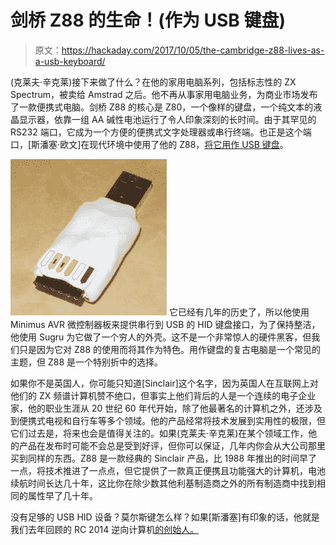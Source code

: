 # 剑桥 Z88 的生命！(作为 USB 键盘)

> 原文：<https://hackaday.com/2017/10/05/the-cambridge-z88-lives-as-a-usb-keyboard/>

(克莱夫·辛克莱)接下来做了什么？在他的家用电脑系列，包括标志性的 ZX Spectrum，被卖给 Amstrad 之后。他不再从事家用电脑业务，为商业市场发布了一款便携式电脑。剑桥 Z88 的核心是 Z80，一个像样的键盘，一个纯文本的液晶显示器，依靠一组 AA 碱性电池运行了令人印象深刻的长时间。由于其罕见的 RS232 端口，它成为一个方便的便携式文字处理器或串行终端。也正是这个端口，[斯潘塞·欧文]在现代环境中使用了他的 Z88，[将它用作 USB 键盘](http://www.sowen.com/482/z88-as-a-usb-keyboard-using-a-minimus/)。

[![](img/0f987adba471a5d72d460442647e622c.png)](https://hackaday.com/wp-content/uploads/2017/10/dscn0843-300x300_thumbnail.png) 它已经有几年的历史了，所以他使用 Minimus AVR 微控制器板来提供串行到 USB 的 HID 键盘接口，为了保持整洁，他使用 Sugru 为它做了一个穷人的外壳。这不是一个非常惊人的硬件黑客，但我们只是因为它对 Z88 的使用而将其作为特色。用作键盘的复古电脑是一个常见的主题，但 Z88 是一个特别折中的选择。

如果你不是英国人，你可能只知道[Sinclair]这个名字，因为英国人在互联网上对他们的 ZX 频谱计算机赞不绝口，但事实上他们背后的人是一个连续的电子企业家，他的职业生涯从 20 世纪 60 年代开始，除了他最著名的计算机之外，还涉及到便携式电视和自行车等多个领域。他的产品经常将技术发展到实用性的极限，但它们过去是，将来也会是值得关注的。如果(克莱夫·辛克莱)在某个领域工作，他的产品在发布时可能不会总是受到好评，但你可以保证，几年内你会从大公司那里买到同样的东西。Z88 是一款经典的 Sinclair 产品，比 1988 年推出的时间早了一点，将技术推进了一点点，但它提供了一款真正便携且功能强大的计算机，电池续航时间长达几十年，这比你在除少数其他利基制造商之外的所有制造商中找到相同的属性早了几十年。

没有足够的 USB HID 设备？莫尔斯键怎么样？如果[斯潘塞]有印象的话，他就是我们去年回顾的 RC 2014 逆向计算机[的创始人。](https://hackaday.com/2016/09/08/review-the-rc2014-z80-computer/)